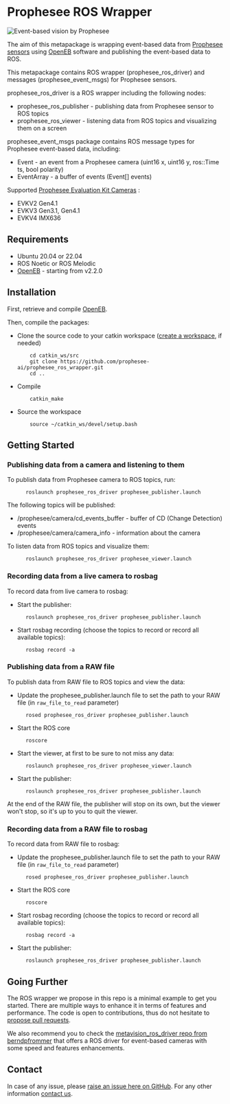 # Prophesee ROS Wrapper

![Event-based vision by Prophesee](event-based_vision_PROPHESEE.png)

The aim of this metapackage is wrapping event-based data from [Prophesee sensors](https://www.prophesee.ai/event-based-sensor-packaged) using [OpenEB](https://github.com/prophesee-ai/openeb) software and publishing the event-based data to ROS.

This metapackage contains ROS wrapper (prophesee_ros_driver) and messages (prophesee_event_msgs) for Prophesee sensors.

prophesee_ros_driver is a ROS wrapper including the following nodes:
  * prophesee_ros_publisher - publishing data from Prophesee sensor to ROS topics
  * prophesee_ros_viewer - listening data from ROS topics and visualizing them on a screen

prophesee_event_msgs package contains ROS message types for Prophesee event-based data, including:
  * Event - an event from a Prophesee camera (uint16 x, uint16 y, ros::Time ts, bool polarity)
  * EventArray - a buffer of events (Event[] events)

Supported [Prophesee Evaluation Kit Cameras](https://docs.prophesee.ai/stable/hw/evk/index.html) :
  * EVKV2 Gen4.1
  * EVKV3 Gen3.1, Gen4.1
  * EVKV4 IMX636

## Requirements

  * Ubuntu 20.04 or 22.04
  * ROS Noetic or ROS Melodic
  * [OpenEB](https://github.com/prophesee-ai/openeb) - starting from v2.2.0

## Installation

First, retrieve and compile [OpenEB](https://github.com/prophesee-ai/openeb).

Then, compile the packages:

  * Clone the source code to your catkin workspace ([create a workspace](http://wiki.ros.org/catkin/Tutorials/create_a_workspace), if needed)

    ```
        cd catkin_ws/src
        git clone https://github.com/prophesee-ai/prophesee_ros_wrapper.git
        cd ..
    ```

  * Compile

    ```
        catkin_make
    ```

  * Source the workspace

    ```
        source ~/catkin_ws/devel/setup.bash
    ```
  
  

## Getting Started
  
### Publishing data from a camera and listening to them 

To publish data from Prophesee camera to ROS topics, run:

  ```
        roslaunch prophesee_ros_driver prophesee_publisher.launch
  ```

The following topics will be published:

  * /prophesee/camera/cd_events_buffer - buffer of CD (Change Detection) events
  * /prophesee/camera/camera_info - information about the camera

To listen data from ROS topics and visualize them:

  ```
        roslaunch prophesee_ros_driver prophesee_viewer.launch
  ```

### Recording data from a live camera to rosbag

To record data from live camera to rosbag:
  * Start the publisher:

  ```
        roslaunch prophesee_ros_driver prophesee_publisher.launch
  ```

  * Start rosbag recording (choose the topics to record or record all available topics):

  ```
        rosbag record -a
  ```

### Publishing data from a RAW file

To publish data from RAW file to ROS topics and view the data:

  * Update the prophesee_publisher.launch file to set the path to your RAW file (in `raw_file_to_read` parameter)

  ```
        rosed prophesee_ros_driver prophesee_publisher.launch
  ```

  * Start the ROS core

  ```
        roscore
  ```
  
  * Start the viewer, at first to be sure to not miss any data:

  ```
        roslaunch prophesee_ros_driver prophesee_viewer.launch
  ```

  * Start the publisher:

  ```
        roslaunch prophesee_ros_driver prophesee_publisher.launch
  ```

At the end of the RAW file, the publisher will stop on its own, but the viewer won't stop, so it's up to you to quit the viewer.

### Recording data from a RAW file to rosbag

To record data from RAW file to rosbag:

  * Update the prophesee_publisher.launch file to set the path to your RAW file (in `raw_file_to_read` parameter)

  ```
        rosed prophesee_ros_driver prophesee_publisher.launch
  ```

  * Start the ROS core

  ```
        roscore
  ```

  * Start rosbag recording (choose the topics to record or record all available topics):

  ```
        rosbag record -a
  ```

  * Start the publisher:

  ```
        roslaunch prophesee_ros_driver prophesee_publisher.launch
  ```

## Going Further
The ROS wrapper we propose in this repo is a minimal example to get you started.
There are multiple ways to enhance it in terms of features and performance.
The code is open to contributions, thus do not hesitate to [propose pull requests](https://github.com/prophesee-ai/prophesee_ros_wrapper/pulls).

We also recommend you to check the [metavision_ros_driver repo from berndpfrommer](https://github.com/berndpfrommer/metavision_ros_driver)
that offers a ROS driver for event-based cameras with some speed and features enhancements. 

## Contact
In case of any issue, please [raise an issue here on GitHub](https://github.com/prophesee-ai/prophesee_ros_wrapper/issues). 
For any other information [contact us](https://www.prophesee.ai/contact-us/).
